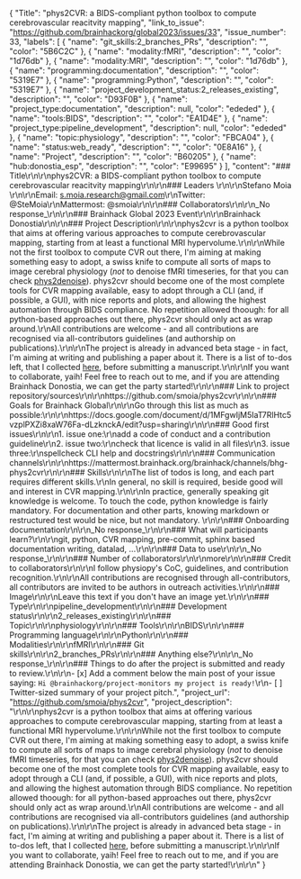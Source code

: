 {
  "Title": "phys2CVR: a BIDS-compliant python toolbox to compute cerebrovascular reacitvity mapping",
  "link_to_issue": "https://github.com/brainhackorg/global2023/issues/33",
  "issue_number": 33,
  "labels": [
    {
      "name": "git_skills:2_branches_PRs",
      "description": "",
      "color": "5B6C2C"
    },
    {
      "name": "modality:fMRI",
      "description": "",
      "color": "1d76db"
    },
    {
      "name": "modality:MRI",
      "description": "",
      "color": "1d76db"
    },
    {
      "name": "programming:documentation",
      "description": "",
      "color": "5319E7"
    },
    {
      "name": "programming:Python",
      "description": "",
      "color": "5319E7"
    },
    {
      "name": "project_development_status:2_releases_existing",
      "description": "",
      "color": "D93F0B"
    },
    {
      "name": "project_type:documentation",
      "description": null,
      "color": "ededed"
    },
    {
      "name": "tools:BIDS",
      "description": "",
      "color": "EA1D4E"
    },
    {
      "name": "project_type:pipeline_development",
      "description": null,
      "color": "ededed"
    },
    {
      "name": "topic:physiology",
      "description": "",
      "color": "FBCA04"
    },
    {
      "name": "status:web_ready",
      "description": "",
      "color": "0E8A16"
    },
    {
      "name": "Project",
      "description": "",
      "color": "B60205"
    },
    {
      "name": "hub:donostia_esp",
      "description": "",
      "color": "E99695"
    }
  ],
  "content": "### Title\r\n\r\nphys2CVR: a BIDS-compliant python toolbox to compute cerebrovascular reacitvity mapping\r\n\r\n### Leaders \r\n\r\nStefano Moia \r\n\r\nEmail: s.moia.research@gmail.com\r\nTwitter: @SteMoia\r\nMattermost: @smoia\r\n\r\n### Collaborators\r\n\r\n_No response_\r\n\r\n### Brainhack Global 2023 Event\r\n\r\nBrainhack Donostia\r\n\r\n### Project Description\r\n\r\nphys2cvr is a python toolbox that aims at offering various approaches to compute cerebrovascular mapping, starting from at least a functional MRI hypervolume.\r\n\r\nWhile not the first toolbox to compute CVR out there, I'm aiming at making something easy to adopt, a swiss knife to compute all sorts of maps to image cerebral physiology (*not* to denoise fMRI timeseries, for that you can check [phys2denoise](https://github.com/physiopy/phys2denoise)). phys2cvr should become one of the most complete tools for CVR mapping available, easy to adopt through a CLI (and, if possible, a GUI), with nice reports and plots, and allowing the highest automation through BIDS compliance. No repetition allowed thoough: for all python-based approaches out there, phys2cvr should only act as wrap around.\r\nAll contributions are welcome - and all contributions are recognised via all-contributors guidelines (and authorship on publications).\r\n\r\nThe project is already in advanced beta stage - in fact, I'm aiming at writing and publishing a paper about it. There is a list of to-dos left, that I collected [here](https://docs.google.com/document/d/1MFgwIjM5IaT7RlHtc5vzplPXZi8xaW76Fa-dLzknckA/edit?usp=sharing), before submitting a manuscript.\r\n\r\nIf you want to collaborate, yaih! Feel free to reach out to me, and if you are attending Brainhack Donostia, we can get the party started!\r\n\r\n### Link to project repository/sources\r\n\r\nhttps://github.com/smoia/phys2cvr\r\n\r\n### Goals for Brainhack Global\r\n\r\nGo through this list as much as possible:\r\n\r\nhttps://docs.google.com/document/d/1MFgwIjM5IaT7RlHtc5vzplPXZi8xaW76Fa-dLzknckA/edit?usp=sharing\r\n\r\n### Good first issues\r\n\r\n1. issue one:\r\nadd a code of conduct and a contribution guideline\r\n2. issue two:\r\ncheck that licence is valid in all files\r\n3. issue three:\r\nspellcheck CLI help and docstrings\r\n\r\n### Communication channels\r\n\r\nhttps://mattermost.brainhack.org/brainhack/channels/bhg-phys2cvr\r\n\r\n### Skills\r\n\r\nThe list of todos is long, and each part requires different skills.\r\nIn general, no skill is required, beside good will and interest in CVR mapping.\r\n\r\nIn practice, generally speaking git knowledge is welcome. To touch the code, python knowledge is fairly mandatory. For documentation and other parts, knowing markdown or restructured test would be nice, but not mandatory. \r\n\r\n### Onboarding documentation\r\n\r\n_No response_\r\n\r\n### What will participants learn?\r\n\r\ngit, python, CVR mapping, pre-commit, sphinx based documentation writing, datalad, ...\r\n\r\n### Data to use\r\n\r\n_No response_\r\n\r\n### Number of collaborators\r\n\r\nmore\r\n\r\n### Credit to collaborators\r\n\r\nI follow physiopy's CoC, guidelines, and contribution recognition.\r\n\r\nAll contributions are recognised through all-contributors, all contributors are invited to be authors in outreach activities.\r\n\r\n### Image\r\n\r\nLeave this text if you don't have an image yet.\r\n\r\n### Type\r\n\r\npipeline_development\r\n\r\n### Development status\r\n\r\n2_releases_existing\r\n\r\n### Topic\r\n\r\nphysiology\r\n\r\n### Tools\r\n\r\nBIDS\r\n\r\n### Programming language\r\n\r\nPython\r\n\r\n### Modalities\r\n\r\nfMRI\r\n\r\n### Git skills\r\n\r\n2_branches_PRs\r\n\r\n### Anything else?\r\n\r\n_No response_\r\n\r\n### Things to do after the project is submitted and ready to review.\r\n\r\n- [x] Add a comment below the main post of your issue saying: `Hi @brainhackorg/project-monitors my project is ready!`\r\n- [ ] Twitter-sized summary of your project pitch.",
  "project_url": "https://github.com/smoia/phys2cvr",
  "project_description": "\r\n\r\nphys2cvr is a python toolbox that aims at offering various approaches to compute cerebrovascular mapping, starting from at least a functional MRI hypervolume.\r\n\r\nWhile not the first toolbox to compute CVR out there, I'm aiming at making something easy to adopt, a swiss knife to compute all sorts of maps to image cerebral physiology (*not* to denoise fMRI timeseries, for that you can check [phys2denoise](https://github.com/physiopy/phys2denoise)). phys2cvr should become one of the most complete tools for CVR mapping available, easy to adopt through a CLI (and, if possible, a GUI), with nice reports and plots, and allowing the highest automation through BIDS compliance. No repetition allowed thoough: for all python-based approaches out there, phys2cvr should only act as wrap around.\r\nAll contributions are welcome - and all contributions are recognised via all-contributors guidelines (and authorship on publications).\r\n\r\nThe project is already in advanced beta stage - in fact, I'm aiming at writing and publishing a paper about it. There is a list of to-dos left, that I collected [here](https://docs.google.com/document/d/1MFgwIjM5IaT7RlHtc5vzplPXZi8xaW76Fa-dLzknckA/edit?usp=sharing), before submitting a manuscript.\r\n\r\nIf you want to collaborate, yaih! Feel free to reach out to me, and if you are attending Brainhack Donostia, we can get the party started!\r\n\r\n"
}